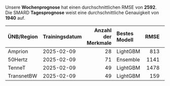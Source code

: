 
Unsere __Wochenprognose__ hat einen durchschnittlichen RMSE von __2592__.  
Die SMARD __Tagesprognose__ weist eine durchschnittliche Genauigkeit von __1940__ auf.
    
| ÜNB/Region   | Trainingsdatum   |   Anzahl der Merkmale | Bestes Modell   |   RMSE |   TSO RMSE |
|:-------------|:-----------------|----------------------:|:----------------|-------:|-----------:|
| Amprion      | 2025-02-09       |                    28 | LightGBM        |    813 |        505 |
| 50Hertz      | 2025-02-09       |                    71 | Ensemble        |   1141 |        986 |
| TenneT       | 2025-02-09       |                    49 | LightGBM        |   1478 |        933 |
| TransnetBW   | 2025-02-09       |                    49 | LightGBM        |    159 |        156 |